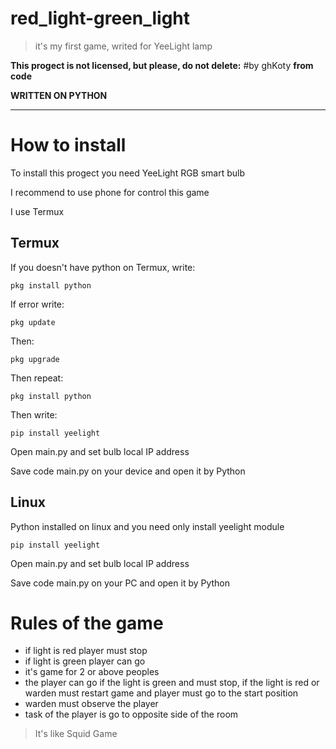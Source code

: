 # red_light-green_light
> it's my first game, writed for YeeLight lamp

 __This progect is not licensed, but please, do not delete:__
    #by ghKoty
 __from code__
 
 __WRITTEN ON PYTHON__
 ___
# How to install
To install this progect you need YeeLight RGB smart bulb

I recommend to use phone for control this game

I use Termux

Termux
---

  If you doesn't have python on Termux, write:

    pkg install python

  If error write:

    pkg update

  Then:

    pkg upgrade
    
  Then repeat:

    pkg install python

  Then write:

    pip install yeelight

Open main.py and set bulb local IP address

Save code main.py on your device and open it by Python

Linux
---

Python installed on linux and you need only install yeelight module

    pip install yeelight

Open main.py and set bulb local IP address

Save code main.py on your PC and open it by Python

# Rules of the game
 * if light is red player must stop
 * if light is green player can go
 * it's game for 2 or above peoples
 * the player can go if the light is green and must stop, if the light is red or warden must restart game and player must go to the start position
 * warden must observe the player
 * task of the player is go to opposite side of the room

> It's like Squid Game
